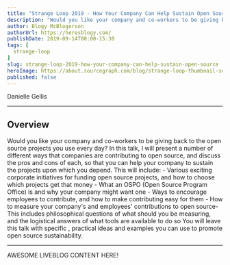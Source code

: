 ```yaml
---
title: "Strange Loop 2019 - How Your Company Can Help Sustain Open Source"
description: "Would you like your company and co-workers to be giving back to the open source projects you use every day? In this talk, I will present a number of different ways that companies are contributing to open source, and discuss the pros and cons of each, so that you can help your company to sustain the projects upon which you depend. This will include: - Various exciting corporate initiatives for funding open source projects, and how to choose which projects get that money - What an OSPO (Open Source Program Office) is and why your company might want one - Ways to encourage employees to contribute, and how to make contributing easy for them - How to measure your company's and employees' contributions to open source- This includes philosophical questions of what should you be measuring, and the logistical answers of what tools are available to do so You will leave this talk with specific , practical ideas and examples you can use to promote open source sustainability."
author: Blogy McBlogerson
authorUrl: https://heresblogy.com/
publishDate: 2019-09-14T00:00-15:30
tags: [
  strange-loop
]
slug: strange-loop-2019-how-your-company-can-help-sustain-open-source
heroImage: https://about.sourcegraph.com/blog/strange-loop-thumbnail-square-v2.jpg
published: false
---
```


<div className="container p-0 liveblog-presenters">
  <div className="row m-0">
      <p className=" mr-12 m-0">
        <span className="liveblog-presenters__name">Danielle Gellis</span>
        <a href="https://twitter.com/danisyellis" target="_blank" title="Twitter"><i className="fa fa-twitter pr-2"></i></a>
        <a href="https://github.com/danisyellis" target="_blank" title="GitHub"><i className="fa fa-github pr-2"></i></a>
      </p>
  </div>
</div>

---

## Overview

Would you like your company and co-workers to be giving back to the open source projects you use every day? In this talk, I will present a number of different ways that companies are contributing to open source, and discuss the pros and cons of each, so that you can help your company to sustain the projects upon which you depend. This will include: - Various exciting corporate initiatives for funding open source projects, and how to choose which projects get that money - What an OSPO (Open Source Program Office) is and why your company might want one - Ways to encourage employees to contribute, and how to make contributing easy for them - How to measure your company's and employees' contributions to open source- This includes philosophical questions of what should you be measuring, and the logistical answers of what tools are available to do so You will leave this talk with specific , practical ideas and examples you can use to promote open source sustainability.

---

AWESOME LIVEBLOG CONTENT HERE!

<!-- Note on images
  Images (e.g. my_image.jpg) should be put in the `website/static/blog/strange-loop-2019` directory, with the path to the image in your post being `/blog/strange-loop-2019/my_image.jpg`. If you'd rather host the images somewhere else for ease of use, that's fine too.

  Please also try to keep your images to a reasonable size by:
    - Using JPEG compression, unless image is mostly solid color 
    - JPEG compression set between 60%-80%
    - Resizing the image to be no wider then 750px
    - If PNG, use a tool like ImageOptim (https://imageoptim.com/mac) to optimize the file size

  I suggest re-sizing and compressing all the images in one batch as a last step.
-->  
